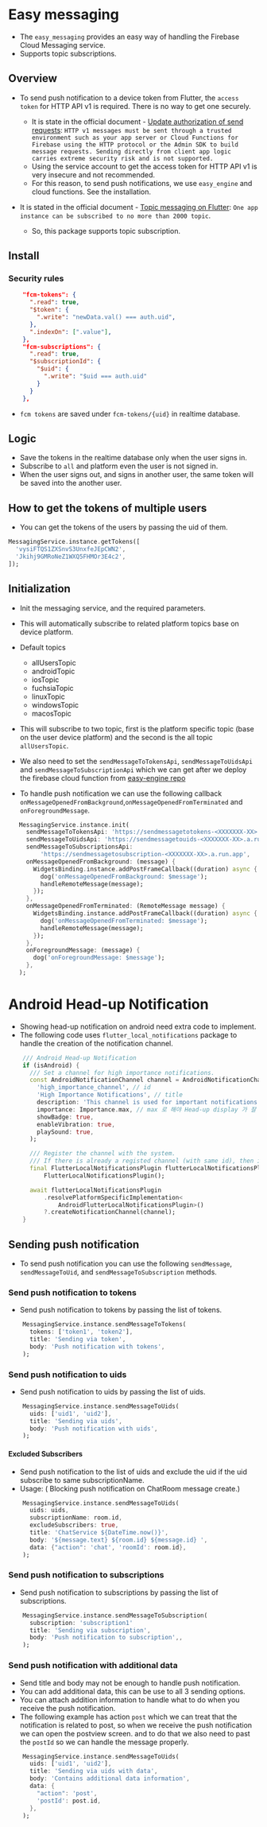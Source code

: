 # Easy messaging

- The `easy_messaging` provides an easy way of handling the Firebase Cloud Messaging service.
- Supports topic subscriptions.

## Overview

- To send push notification to a device token from Flutter, the `access token` for HTTP API v1 is required. There is no way to get one securely.

  - It is state in the official document - [Update authorization of send requests](https://firebase.google.com/docs/cloud-messaging/migrate-v1#update-authorization-of-send-requests): `HTTP v1 messages must be sent through a trusted environment such as your app server or Cloud Functions for Firebase using the HTTP protocol or the Admin SDK to build message requests. Sending directly from client app logic carries extreme security risk and is not supported.`
  - Using the service account to get the access token for HTTP API v1 is very insecure and not recommended.
  - For this reason, to send push notifications, we use `easy_engine` and cloud functions. See the installation.

- It is stated in the official document - [Topic messaging on Flutter](https://firebase.google.com/docs/cloud-messaging/flutter/topic-messaging): `One app instance can be subscribed to no more than 2000 topic`.
  - So, this package supports topic subscription.

## Install

### Security rules

```json
    "fcm-tokens": {
      ".read": true,
      "$token": {
        ".write": "newData.val() === auth.uid",
      },
      ".indexOn": [".value"],
    },
    "fcm-subscriptions": {
      ".read": true,
      "$subscriptionId": {
        "$uid": {
          ".write": "$uid === auth.uid"
        }
      }
    },
```

- `fcm tokens` are saved under `fcm-tokens/{uid}` in realtime database.

## Logic

- Save the tokens in the realtime database only when the user signs in.
- Subscribe to `all` and platform even the user is not signed in.
- When the user signs out, and signs in another user, the same token will be saved into the another user.

## How to get the tokens of multiple users

- You can get the tokens of the users by passing the uid of them.

```dart
MessagingService.instance.getTokens([
  'vysiFTQS1ZXSnvS3UnxfeJEpCWN2',
  'Jkihj9GMRoNeZ1WXQ5FHMOr3E4c2',
]);
```

## Initialization

- Init the messaging service, and the required parameters.
- This will automatically subscribe to related platform topics base on device platform.

- Default topics

  - allUsersTopic
  - androidTopic
  - iosTopic
  - fuchsiaTopic
  - linuxTopic
  - windowsTopic
  - macosTopic

- This will subscribe to two topic, first is the platform specific topic (base on the user device platform) and the second is the all topic `allUsersTopic`.

- We also need to set the `sendMessageToTokensApi`, `sendMessageToUidsApi` and `sendMessageToSubscriptionApi` which we can get after we deploy the firebase cloud function from [easy-engine repo](https://github.com/thruthesky/easy-engine)

- To handle push notification we can use the following callback `onMessageOpenedFromBackground`,`onMessageOpenedFromTerminated` and `onForegroundMessage`.

```dart
   MessagingService.instance.init(
     sendMessageToTokensApi: 'https://sendmessagetotokens-<XXXXXXX-XX>.a.run.app',
     sendMessageToUidsApi: 'https://sendmessagetouids-<XXXXXXX-XX>.a.run.app',
     sendMessageToSubscriptionsApi:
         'https://sendmessagetosubscription-<XXXXXXX-XX>.a.run.app',
     onMessageOpenedFromBackground: (message) {
       WidgetsBinding.instance.addPostFrameCallback((duration) async {
         dog('onMessageOpenedFromBackground: $message');
         handleRemoteMessage(message);
       });
     },
     onMessageOpenedFromTerminated: (RemoteMessage message) {
       WidgetsBinding.instance.addPostFrameCallback((duration) async {
         dog('onMessageOpenedFromTerminated: $message');
         handleRemoteMessage(message);
       });
     },
     onForegroundMessage: (message) {
       dog('onForegroundMessage: $message');
     },
   );
```

# Android Head-up Notification

- Showing head-up notification on android need extra code to implement.
- The following code uses `flutter_local_notifications` package to handle the creation of the notification channel.

```dart
    /// Android Head-up Notification
    if (isAndroid) {
      /// Set a channel for high importance notifications.
      const AndroidNotificationChannel channel = AndroidNotificationChannel(
        'high_importance_channel', // id
        'High Importance Notifications', // title
        description: 'This channel is used for important notifications.', //
        importance: Importance.max, // max 로 해야 Head-up display 가 잘 된다.
        showBadge: true,
        enableVibration: true,
        playSound: true,
      );

      /// Register the channel with the system.
      /// If there is already a registed channel (with same id), then it will be re-registered.
      final FlutterLocalNotificationsPlugin flutterLocalNotificationsPlugin =
          FlutterLocalNotificationsPlugin();

      await flutterLocalNotificationsPlugin
          .resolvePlatformSpecificImplementation<
              AndroidFlutterLocalNotificationsPlugin>()
          ?.createNotificationChannel(channel);
    }
```

## Sending push notification

- To send push notification you can use the following `sendMessage`, `sendMessageToUid`, and `sendMessageToSubscription` methods.

### Send push notification to tokens

- Send push notification to tokens by passing the list of tokens.

```dart
    MessagingService.instance.sendMessageToTokens(
      tokens: ['token1', 'token2'],
      title: 'Sending via token',
      body: 'Push notification with tokens',
    );
```

### Send push notification to uids

- Send push notification to uids by passing the list of uids.

```dart
    MessagingService.instance.sendMessageToUids(
      uids: ['uid1', 'uid2'],
      title: 'Sending via uids',
      body: 'Push notification with uids',
    );
```

#### Excluded Subscribers

- Send push notification to the list of uids and exclude the uid if the uid subscribe to same subscriptionName.
- Usage: ( Blocking push notification on ChatRoom message create.)

```dart
    MessagingService.instance.sendMessageToUids(
      uids: uids,
      subscriptionName: room.id,
      excludeSubscribers: true,
      title: 'ChatService ${DateTime.now()}',
      body: '${message.text} ${room.id} ${message.id} ',
      data: {"action": 'chat', 'roomId': room.id},
    );
```

### Send push notification to subscriptions

- Send push notification to subscriptions by passing the list of subscriptions.

```dart
    MessagingService.instance.sendMessageToSubscription(
      subscription: 'subscription1'
      title: 'Sending via subscription',
      body: 'Push notification to subscription',,
    );
```

### Send push notification with additional data

- Send title and body may not be enough to handle push notification.
- You can add additional data, this can be use to all 3 sending options.
- You can attach addition information to handle what to do when you receive the push notification.
- The following example has action `post` which we can treat that the notification is related to post,
  so when we receive the push notification we can open the postview screen. and to do that we also need to past the `postId` so we can handle the message properly.

```dart
    MessagingService.instance.sendMessageToUids(
      uids: ['uid1', 'uid2'],
      title: 'Sending via uids with data',
      body: 'Contains additional data information',
      data: {
        "action": 'post',
        'postId': post.id,
      },
    );
```
